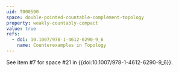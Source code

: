 ```yaml
---
uid: T000590
space: double-pointed-countable-complement-topology
property: weakly-countably-compact
value: true
refs:
  - doi: 10.1007/978-1-4612-6290-9_6
    name: Counterexamples in Topology
---
```

See item #7 for space #21 in {{doi:10.1007/978-1-4612-6290-9_6}}.
